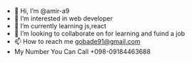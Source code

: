 - 👋 Hi, I’m @amir-a9
- 👀 I’m interested in web developer
- 🌱 I’m currently learning js,react
- 💞️ I’m looking to collaborate on for learning and fuind a job 
- 📫 How to reach me gobade91@gmail.com
- My Number You Can Call +098-09184463688

<!---
amir-a9/amir-a9 is a ✨ special ✨ repository because its `README.md` (this file) appears on your GitHub profile.
You can click the Preview link to take a look at your changes.
--->
